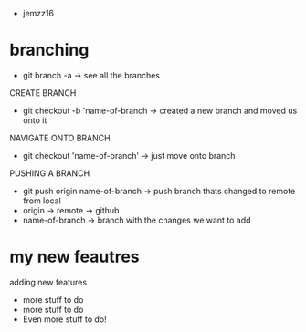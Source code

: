  - jemzz16 
 # branching

 - git branch -a -> see all the branches

CREATE BRANCH
- git checkout -b 'name-of-branch -> created a new branch and moved us onto it 

NAVIGATE ONTO BRANCH
- git checkout 'name-of-branch' -> just move onto branch

PUSHING A BRANCH
- git push origin name-of-branch -> push branch thats changed to remote from local
- origin -> remote -> github
- name-of-branch -> branch with the changes we want to add

# my new feautres

adding new features 

- more stuff to do
- more stuff to do
- Even more stuff to do!